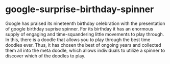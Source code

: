 # google-surprise-birthday-spinner
Google has praised its nineteenth birthday celebration with the presentation of google birthday suprise spinner. For its birthday it has an enormous supply of engaging and time-squandering little movements to play through. In this, there is a doodle that allows you to play through the best time doodles ever. Thus, it has chosen the best of ongoing years and collected them all into the meta doodle, which allows individuals to utilize a spinner to discover which of the doodles to play.
